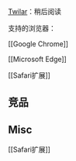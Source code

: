 



[Twilar](https://www.twilar.com/)：稍后阅读

支持的浏览器：

[[Google Chrome]]

[[Microsoft Edge]]

[[Safari扩展]]

## 竞品




## Misc

[[Safari扩展]]



